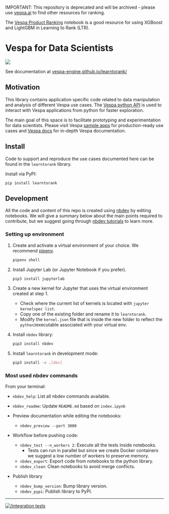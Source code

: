 <!-- Copyright Yahoo. Licensed under the terms of the Apache 2.0 license. See LICENSE in the project root. -->

IMPORTANT: This repository is deprecated and will be archived -
please use [vespa.ai](https://vespa.ai/) to find other resources for ranking.

The [Vespa Product Ranking](https://github.com/vespa-engine/sample-apps/tree/master/commerce-product-ranking)
notebook is a good resource for using XGBoost and LightGBM in Learning to Rank (LTR).


Vespa for Data Scientists
================

![](https://vespa.ai/assets/vespa-logo-color.png)

See documentation at [vespa-engine.github.io/learntorank/](https://vespa-engine.github.io/learntorank/)



## Motivation

This library contains application specific code related to data
manipulation and analysis of different Vespa use cases.
The [Vespa python API](https://pyvespa.readthedocs.io/) is used to interact with
Vespa applications from python for faster exploration.

The main goal of this space is to facilitate prototyping and experimentation for data scientists.
Please visit Vespa [sample apps](https://github.com/vespa-engine/sample-apps/)
for production-ready use cases and [Vespa docs](https://docs.vespa.ai/) for in-depth Vespa documentation.



## Install

Code to support and reproduce the use cases documented here can be found in the `learntorank` library.

Install via PyPI:

`pip install learntorank`



## Development

All the code and content of this repo is created using [nbdev](https://nbdev.fast.ai/) by editing notebooks.
We will give a summary below about the main points required to contribute,
but we suggest going through [nbdev tutorials](https://nbdev.fast.ai/tutorials/tutorial.html) to learn more.


### Setting up environment

1. Create and activate a virtual environment of your choice.
    We recommend [pipenv](https://github.com/pypa/pipenv).

    ``` bash
    pipenv shell
    ```

3. Install Jupyter Lab (or Jupyter Notebook if you prefer).

    ``` bash
    pip3 install jupyterlab
    ```

4. Create a new kernel for Jupyter that uses the virtual environment created at step 1.

    -   Check where the current list of kernels is located with
        `jupyter kernelspec list`.
    -   Copy one of the existing folder and rename it to `learntorank`.
    -   Modify the `kernel.json` file that is inside the new folder to
        reflect the `python3`executable associated with your virtual
        env.

5. Install `nbdev` library:

    ``` bash
    pip3 install nbdev
    ```

6. Install `learntorank` in development mode:

    ``` bash
    pip3 install -e .[dev]
    ```


### Most used nbdev commands

From your terminal:

-   `nbdev_help`: List all nbdev commands available.

-   `nbdev_readme`: Update `README.md` based on `index.ipynb`

-   Preview documentation while editing the notebooks:

    -   `nbdev_preview --port 3000`

-   Workflow before pushing code:

    -   `nbdev_test --n_workers 2`: Execute all the tests inside
        notebooks.
        -   Tests can run in parallel but since we create Docker
            containers we suggest a low number of workers to preserve
            memory.
    -   `nbdev_export`: Export code from notebooks to the python
        library.
    -   `nbdev_clean`: Clean notebooks to avoid merge conflicts.

-   Publish library

    -   `nbdev_bump_version`: Bump library version.
    -   `nbdev_pypi`: Publish library to PyPI.

----

[![/integration tests](https://cd.screwdriver.cd/pipelines/10949/tests/badge)](https://cd.screwdriver.cd/pipelines/10949)

